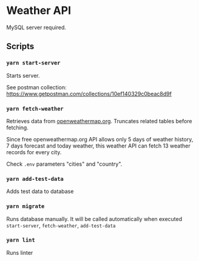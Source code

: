 # Weather API

MySQL server required.

## Scripts

### `yarn start-server`

Starts server.

See postman collection: https://www.getpostman.com/collections/10ef140329c0beac8d9f

### `yarn fetch-weather`

Retrieves data from [openweathermap.org](https://openweathermap.org). Truncates related tables before fetching.

Since free openweathermap.org API allows only 5 days of weather history, 7 days forecast and today weather, this weather API can fetch 13 weather records for every city.

Check `.env` parameters "cities" and "country".

### `yarn add-test-data`

Adds test data to database

### `yarn migrate`

Runs database manually. It will be called automatically when executed `start-server`, `fetch-weather`, `add-test-data`

### `yarn lint`

Runs linter
